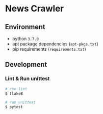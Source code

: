 # News Crawler

## Environment

* python `3.7.0`
* apt package dependencies (`apt-pkgs.txt`)
* pip requirements (`requirements.txt`)

## Development

### Lint & Run unittest

``` sh
# run lint
$ flake8

# run unittest
$ pytest
```

